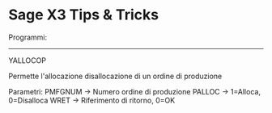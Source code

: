 # Sage X3 Tips & Tricks


Programmi:

-----------------------------------------------------------------
YALLOCOP

Permette l'allocazione disallocazione di un ordine di produzione

Parametri:
PMFGNUM -> Numero ordine di produzione
PALLOC  -> 1=Alloca, 0=Disalloca
WRET    -> Riferimento di ritorno, 0=OK
